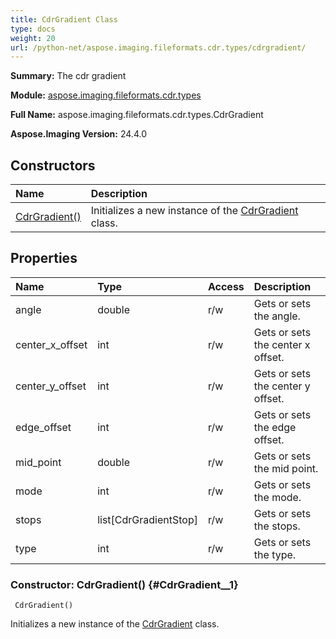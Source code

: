 ```yaml
---
title: CdrGradient Class
type: docs
weight: 20
url: /python-net/aspose.imaging.fileformats.cdr.types/cdrgradient/
---
```


**Summary:** The cdr gradient

**Module:** [aspose.imaging.fileformats.cdr.types](/imaging/python-net/aspose.imaging.fileformats.cdr.types/)

**Full Name:** aspose.imaging.fileformats.cdr.types.CdrGradient

**Aspose.Imaging Version:** 24.4.0

## **Constructors**
| **Name** | **Description** |
| :- | :- |
| [CdrGradient()](#CdrGradient__1) | Initializes a new instance of the [CdrGradient](/imaging/python-net/aspose.imaging.fileformats.cdr.types/cdrgradient/) class. |
## **Properties**
| **Name** | **Type** | **Access** | **Description** |
| :- | :- | :- | :- |
| angle | double | r/w | Gets or sets the angle. |
| center_x_offset | int | r/w | Gets or sets the center x offset. |
| center_y_offset | int | r/w | Gets or sets the center y offset. |
| edge_offset | int | r/w | Gets or sets the edge offset. |
| mid_point | double | r/w | Gets or sets the mid point. |
| mode | int | r/w | Gets or sets the mode. |
| stops | list[CdrGradientStop] | r/w | Gets or sets the stops. |
| type | int | r/w | Gets or sets the type. |


### Constructor: CdrGradient() {#CdrGradient__1}


```
 CdrGradient() 
```

Initializes a new instance of the [CdrGradient](/imaging/python-net/aspose.imaging.fileformats.cdr.types/cdrgradient/) class.

